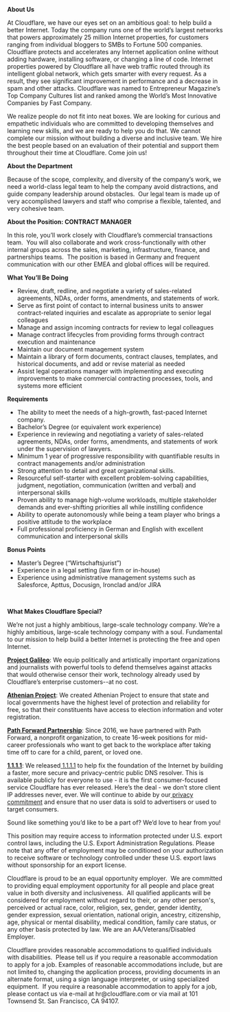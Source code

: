 <div class="content-intro">
	<div><strong>About Us</strong></div>
	<div>
		<p><span style="font-weight: 400;">At Cloudflare, we have our eyes set on an ambitious goal: to help build a better Internet. Today the company runs one of the world’s largest networks that powers approximately 25 million Internet properties, for customers ranging from individual bloggers to SMBs to Fortune 500 companies. Cloudflare protects and accelerates any Internet application online without adding hardware, installing software, or changing a line of code. Internet properties powered by Cloudflare all have web traffic routed through its intelligent global network, which gets smarter with every request. As a result, they see significant improvement in performance and a decrease in spam and other attacks. Cloudflare was named to Entrepreneur Magazine’s Top Company Cultures list and ranked among the World’s Most Innovative Companies by Fast Company.</span><span style="font-weight: 400;">&nbsp;</span></p>
		<p><span style="font-weight: 400;">We realize people do not fit into neat boxes. We are looking for curious and empathetic individuals who are committed to developing themselves and learning new skills, and we are ready to help you do that. We cannot complete our mission without building a diverse and inclusive team. We hire the best people based on an evaluation of their potential and support them throughout their time at Cloudflare. Come join us!&nbsp;</span></p>
	</div>
</div>
<p><strong>About the Department</strong></p>
<p>Because of the scope, complexity, and diversity of the company’s work, we need a world-class legal team to help the company avoid distractions, and guide company leadership around obstacles.&nbsp; Our legal team is made up of very accomplished lawyers and staff who comprise a flexible, talented, and very cohesive team.&nbsp;</p>
<p><strong>About the Position: CONTRACT MANAGER</strong></p>
<p>In this role, you’ll work closely with Cloudflare’s commercial transactions team.&nbsp; You will also collaborate and work cross-functionally with other internal groups across the sales, marketing, infrastructure, finance, and partnerships teams.&nbsp; The position is based in Germany and frequent communication with our other EMEA and global offices will be required.</p>
<p><strong>What You’ll Be Doing</strong></p>
<ul>
	<li>Review, draft, redline, and negotiate a variety of sales-related agreements, NDAs, order forms, amendments, and statements of work.</li>
	<li>Serve as first point of contact to internal business units to answer contract-related inquiries and escalate as appropriate to senior legal colleagues</li>
	<li>Manage and assign incoming contracts for review to legal colleagues</li>
	<li>Manage contract lifecycles from providing forms through contract execution and maintenance</li>
	<li>Maintain our document management system</li>
	<li>Maintain a library of form documents, contract clauses, templates, and historical documents, and add or revise material as needed</li>
	<li>Assist legal operations manager with implementing and executing improvements to make commercial contracting processes, tools, and systems more efficient</li>
</ul>
<p><strong>Requirements&nbsp; &nbsp; &nbsp; </strong><strong> </strong></p>
<ul>
	<li>The ability to meet the needs of a high-growth, fast-paced Internet company.</li>
	<li>Bachelor’s Degree (or equivalent work experience)</li>
	<li>Experience in reviewing and negotiating a variety of sales-related agreements, NDAs, order forms, amendments, and statements of work under the supervision of lawyers.&nbsp;</li>
	<li>Minimum 1 year of progressive responsibility with quantifiable results in contract managements and/or administration</li>
	<li>Strong attention to detail and great organizational skills.</li>
	<li>Resourceful self-starter with excellent problem-solving capabilities, judgment, negotiation, communication (written and verbal) and interpersonal skills</li>
	<li>Proven ability to manage high-volume workloads, multiple stakeholder demands and ever-shifting priorities all while instilling confidence</li>
	<li>Ability to operate autonomously while being a team player who brings a positive attitude to the workplace</li>
	<li>Full professional proficiency in German and English with excellent communication and interpersonal skills</li>
</ul>
<p><strong>Bonus Points</strong><strong> </strong><strong> </strong></p>
<ul>
	<li>Master’s Degree (“Wirtschaftsjurist”)</li>
	<li>Experience in a legal setting (law firm or in-house)</li>
	<li>Experience using administrative management systems such as Salesforce, Apttus, Docusign, Ironclad and/or JIRA</li>
</ul>
<p>&nbsp;</p>
<div class="content-conclusion">
	<p><strong>What Makes Cloudflare Special?</strong></p>
	<p><span style="font-weight: 400;">We’re not just a highly ambitious, large-scale technology company. We’re a highly ambitious, large-scale technology company with a soul. Fundamental to our mission to help build a better Internet is protecting the free and open Internet.</span></p>
	<p><a href="https://blog.cloudflare.com/protecting-free-expression-online/"><strong>Project Galileo</strong></a><span style="font-weight: 400;">: We equip politically and artistically important organizations and journalists with powerful tools to defend themselves against attacks that would otherwise censor their work, technology already used by Cloudflare’s enterprise customers--at no cost.</span></p>
	<p><strong><a href="https://www.cloudflare.com/athenian/">Athenian Project</a></strong><span style="font-weight: 400;">: We created Athenian Project to ensure that state and local governments have the highest level of protection and reliability for free, so that their constituents have access to election information and voter registration.</span></p>
	<p><a href="https://blog.cloudflare.com/tag/path-forward/"><strong>Path Forward Partnership</strong></a><span style="font-weight: 400;">: Since 2016, we have partnered with Path Forward, a nonprofit organization, to create 16-week positions for mid-career professionals who want to get back to the workplace after taking time off to care for a child, parent, or loved one.</span></p>
	<p><a href="https://1.1.1.1/"><strong>1.1.1.1</strong></a><span style="font-weight: 400;">: We released</span><a href="https://1.1.1.1/"> <span style="font-weight: 400;">1.1.1.1</span></a><span style="font-weight: 400;"> to help fix the foundation of the Internet by building a faster, more secure and privacy-centric public DNS resolver. This is available publicly for everyone to use - it is the first consumer-focused service Cloudflare has ever released. Here’s the deal - we don’t store client IP addresses never, ever. We will continue to abide by our</span><a href="https://developers.cloudflare.com/1.1.1.1/privacy/public-dns-resolver"> privacy commitment</a><span style="font-weight: 400;"> and ensure that no user data is sold to advertisers or used to target consumers.</span></p>
	<p><span style="font-weight: 400;">Sound like something you’d like to be a part of? We’d love to hear from you!</span></p>
	<p><span style="font-weight: 400;">This position may require access to information protected under U.S. export control laws, including the U.S. Export Administration Regulations. Please note that any offer of employment may be conditioned on your authorization to receive software or technology controlled under these U.S. export laws without sponsorship for an export license.</span></p>
	<p><span style="font-weight: 400;">Cloudflare is proud to be an equal opportunity employer. &nbsp;We are committed to providing equal employment opportunity for all people and place great value in both diversity and inclusiveness. &nbsp;All qualified applicants will be considered for employment without regard to their, or any other person's, perceived or actual</span> <span style="font-weight: 400;">race, color, religion, sex, gender, gender identity, gender expression, sexual orientation, national origin, ancestry, citizenship, age, physical or mental disability, medical condition, family care status, or any other basis protected by law. </span><span style="font-weight: 400;">We are an AA/Veterans/Disabled Employer.</span></p>
	<p><span style="font-weight: 400;">Cloudflare provides reasonable accommodations to qualified individuals with disabilities. &nbsp;Please tell us if you require a reasonable accommodation to apply for a job. Examples of reasonable accommodations include, but are not limited to, changing the application process, providing documents in an alternate format, using a sign language interpreter, or using specialized equipment. &nbsp;If you require a reasonable accommodation to apply for a job, please contact us via e-mail at </span><span style="font-weight: 400;">hr@cloudflare.com</span><span style="font-weight: 400;"> or via mail at 101 Townsend St. San Francisco, CA 94107.</span></p>
</div>